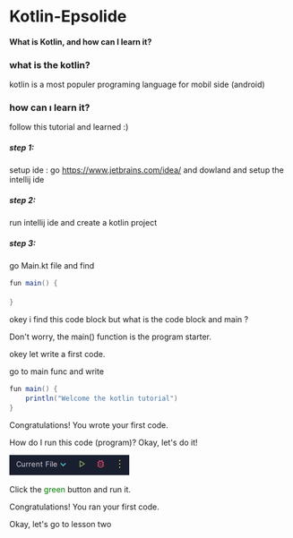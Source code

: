 # Kotlin-Epsolide
#### What is Kotlin, and how can I learn it?

### what is the kotlin?

kotlin is a most populer programing language for mobil side (android)

### how can ı learn it?
follow this tutorial and learned :)

##### step 1:
setup ide :
go https://www.jetbrains.com/idea/ and dowland and setup the intellij ide

##### step 2:
run intellij ide and create a kotlin project

##### step 3:
go Main.kt file and find
```java
fun main() {

}
```
okey i find this code block but what is the code block and main ?

Don't worry, the main() function is the program starter.

okey let write a first code.

go to main func and write 
```java
fun main() {
    println("Welcome the kotlin tutorial")
}
```
Congratulations! You wrote your first code.

How do I run this code (program)?
Okay, let's do it!

![Ekran Görüntüsü](https://github.com/ozaiithejava/Kotlin-Epsolide/blob/main/images/Ekran%20g%C3%B6r%C3%BCnt%C3%BCs%C3%BC%202024-11-20%20033353.png)

Click the <span style="color:green;">green</span> button and run it.

Congratulations! You ran your first code.

Okay, let's go to lesson two
